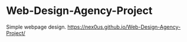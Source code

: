 # Web-Design-Agency-Project
Simple webpage design.
https://nex0us.github.io/Web-Design-Agency-Project/
